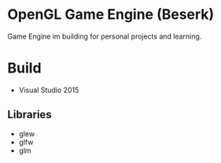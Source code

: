 # OpenGL Game Engine (Beserk)
Game Engine im building for personal projects and learning.

# Build
* Visual Studio 2015

## Libraries
* glew
* glfw
* glm

